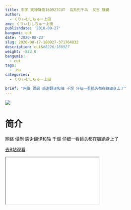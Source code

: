 ```yaml
---
title: 中字 笑神降临180927CUT  岛系列千鸟  又吉 镰鼬
author:
  - くりぃむしちゅー上田
zmz: くりぃむしちゅー上田
publishdate: '2018-09-27'
bangumi: cut
date: '2020-08-23'
slug: 2020-08-17-180927-371764832
description: cut&#8226;180927
weight: -823.0
bangumis:
  - cut
tags:
  - .na
categories:
  - くりぃむしちゅー上田

brief: "网络 侵删 感谢翻译和轴 千煜 仔细一看镜头都在镰鼬身上了"
---
```

![](https://raw.githubusercontent.com/tcgriffith/owaraisite/master/static/tmpimg/9958301e1732ce2cfc046978a3ad1d71c1697907.jpg.480.jpg)
# 简介  
网络
侵删
感谢翻译和轴 千煜
仔细一看镜头都在镰鼬身上了  

[去B站观看](https://www.bilibili.com/video/av371764832/)
<div class ="resp-container"><iframe class="testiframe" src="//player.bilibili.com/player.html?aid=371764832"", scrolling="no", allowfullscreen="true" > </iframe></div> 
